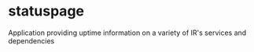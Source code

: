 # statuspage
Application providing uptime information on a variety of IR's services and dependencies
